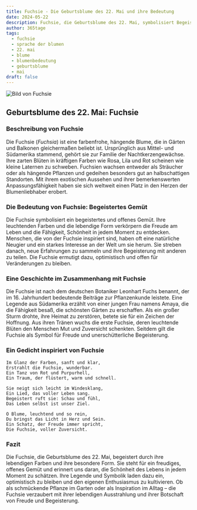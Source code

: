 ```yaml
---
title: Fuchsie - Die Geburtsblume des 22. Mai und ihre Bedeutung
date: 2024-05-22
description: Fuchsie, die Geburtsblume des 22. Mai, symbolisiert Begeistertes Gemüt. Erfahre mehr über ihre Geschichte, Bedeutung und Symbolik in der Sprache der Blumen.
author: 365tage
tags:
  - fuchsie
  - sprache der blumen
  - 22. mai
  - blume
  - blumenbedeutung
  - geburtsblume
  - mai
draft: false
---
```


![Bild von Fuchsie](https://cdn.pixabay.com/photo/2013/09/03/19/25/fuchsia-178705_1280.jpg#center)


## Geburtsblume des 22. Mai: Fuchsie

### Beschreibung von Fuchsie

Die Fuchsie (_Fuchsia_) ist eine farbenfrohe, hängende Blume, die in Gärten und Balkonen gleichermaßen beliebt ist. Ursprünglich aus Mittel- und Südamerika stammend, gehört sie zur Familie der Nachtkerzengewächse. Ihre zarten Blüten in kräftigen Farben wie Rosa, Lila und Rot scheinen wie kleine Laternen zu schweben. Fuchsien wachsen entweder als Sträucher oder als hängende Pflanzen und gedeihen besonders gut an halbschattigen Standorten. Mit ihrem exotischen Aussehen und ihrer bemerkenswerten Anpassungsfähigkeit haben sie sich weltweit einen Platz in den Herzen der Blumenliebhaber erobert.

### Die Bedeutung von Fuchsie: Begeistertes Gemüt

Die Fuchsie symbolisiert ein begeistertes und offenes Gemüt. Ihre leuchtenden Farben und die lebendige Form verkörpern die Freude am Leben und die Fähigkeit, Schönheit in jedem Moment zu entdecken. Menschen, die von der Fuchsie inspiriert sind, haben oft eine natürliche Neugier und ein starkes Interesse an der Welt um sie herum. Sie streben danach, neue Erfahrungen zu sammeln und ihre Begeisterung mit anderen zu teilen. Die Fuchsie ermutigt dazu, optimistisch und offen für Veränderungen zu bleiben.

### Eine Geschichte im Zusammenhang mit Fuchsie

Die Fuchsie ist nach dem deutschen Botaniker Leonhart Fuchs benannt, der im 16. Jahrhundert bedeutende Beiträge zur Pflanzenkunde leistete. Eine Legende aus Südamerika erzählt von einer jungen Frau namens Amaya, die die Fähigkeit besaß, die schönsten Gärten zu erschaffen. Als ein großer Sturm drohte, ihre Heimat zu zerstören, betete sie für ein Zeichen der Hoffnung. Aus ihren Tränen wuchs die erste Fuchsie, deren leuchtende Blüten den Menschen Mut und Zuversicht schenkten. Seitdem gilt die Fuchsie als Symbol für Freude und unerschütterliche Begeisterung.

### Ein Gedicht inspiriert von Fuchsie

```
Im Glanz der Farben, sanft und klar,  
Erstrahlt die Fuchsie, wunderbar.  
Ein Tanz von Rot und Purpurhell,  
Ein Traum, der flüstert, warm und schnell.  

Sie neigt sich leicht im Windesklang,  
Ein Lied, das voller Leben sang.  
Begeistert ruft sie: Schau und fühl,  
Das Leben selbst ist unser Ziel.  

O Blume, leuchtend und so rein,  
Du bringst das Licht in Herz und Sein.  
Ein Schatz, der Freude immer spricht,  
Die Fuchsie, voller Zuversicht.  
```

### Fazit

Die Fuchsie, die Geburtsblume des 22. Mai, begeistert durch ihre lebendigen Farben und ihre besondere Form. Sie steht für ein freudiges, offenes Gemüt und erinnert uns daran, die Schönheit des Lebens in jedem Moment zu schätzen. Ihre Legende und Symbolik laden dazu ein, optimistisch zu bleiben und den eigenen Enthusiasmus zu kultivieren. Ob als schmückende Pflanze im Garten oder als Inspiration im Alltag – die Fuchsie verzaubert mit ihrer lebendigen Ausstrahlung und ihrer Botschaft von Freude und Begeisterung.